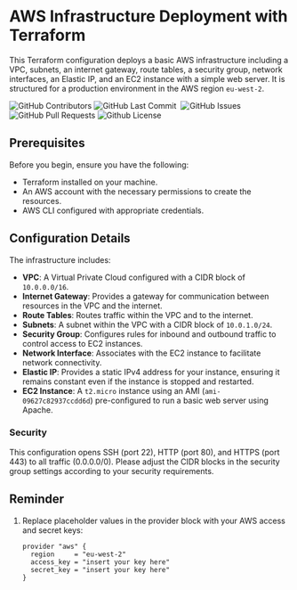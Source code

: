 # AWS Infrastructure Deployment with Terraform

This Terraform configuration deploys a basic AWS infrastructure including a VPC, subnets, an internet gateway, route tables, a security group, network interfaces, an Elastic IP, and an EC2 instance with a simple web server. It is structured for a production environment in the AWS region `eu-west-2`.

<p>
<img alt="GitHub Contributors" src="https://img.shields.io/github/contributors/mehedisardar/terraform-free-tier-aws" />
<img alt="GitHub Last Commit" src="https://img.shields.io/github/last-commit/mehedisardar/terraform-free-tier-aws" />
<img alt="" src="https://img.shields.io/github/repo-size/mehedisardar/terraform-free-tier-aws" />
<img alt="GitHub Issues" src="https://img.shields.io/github/issues/mehedisardar/terraform-free-tier-aws" />
<img alt="GitHub Pull Requests" src="https://img.shields.io/github/issues-pr/mehedisardar/terraform-free-tier-aws" />
<img alt="Github License" src="https://img.shields.io/github/license/mehedisardar/terraform-free-tier-aws" />
</p>

## Prerequisites

Before you begin, ensure you have the following:

- Terraform installed on your machine.
- An AWS account with the necessary permissions to create the resources.
- AWS CLI configured with appropriate credentials.

## Configuration Details

The infrastructure includes:

- **VPC**: A Virtual Private Cloud configured with a CIDR block of `10.0.0.0/16`.
- **Internet Gateway**: Provides a gateway for communication between resources in the VPC and the internet.
- **Route Tables**: Routes traffic within the VPC and to the internet.
- **Subnets**: A subnet within the VPC with a CIDR block of `10.0.1.0/24`.
- **Security Group**: Configures rules for inbound and outbound traffic to control access to EC2 instances.
- **Network Interface**: Associates with the EC2 instance to facilitate network connectivity.
- **Elastic IP**: Provides a static IPv4 address for your instance, ensuring it remains constant even if the instance is stopped and restarted.
- **EC2 Instance**: A `t2.micro` instance using an AMI (`ami-09627c82937ccdd6d`) pre-configured to run a basic web server using Apache.

### Security

This configuration opens SSH (port 22), HTTP (port 80), and HTTPS (port 443) to all traffic (0.0.0.0/0). Please adjust the CIDR blocks in the security group settings according to your security requirements.

## Reminder

1. Replace placeholder values in the provider block with your AWS access and secret keys:

   ```hcl
   provider "aws" {
     region     = "eu-west-2"
     access_key = "insert your key here"
     secret_key = "insert your key here"
   }
